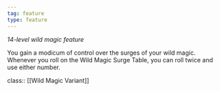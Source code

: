 ```yaml
---
tag: feature
type: feature
---
```

_14-level wild magic feature_

You gain a modicum of control over the surges of your wild magic. Whenever you roll on the Wild Magic Surge Table, you can roll twice and use either number. 


class:: [[Wild Magic Variant]]